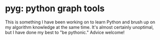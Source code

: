 pyg: python graph tools
=======================

This is something I have been working on to learn Python and brush up on my algorithm knowledge at the same time. It's almost certainly unoptimal, but I have done my best to "be pythonic." Advice welcome!
